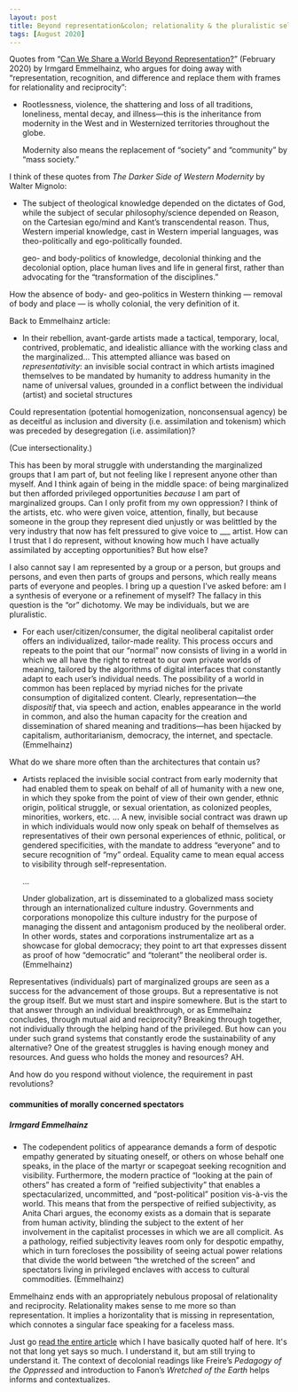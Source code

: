 ```yaml
---
layout: post
title: Beyond representation&colon; relationality & the pluralistic self
tags: [August 2020]
---
```


Quotes from “[Can We Share a World Beyond Representation?](https://www.e-flux.com/journal/106/314167/can-we-share-a-world-beyond-representation/)” (February 2020) by Irmgard Emmelhainz, who argues for doing away with “representation, recognition, and difference and replace them with frames for relationality and reciprocity”:

- Rootlessness, violence, the shattering and loss of all traditions, loneliness, mental decay, and illness—this is the inheritance from modernity in the West and in Westernized territories throughout the globe.

  Modernity also means the replacement of “society” and “community” by “mass society.”

I think of these quotes from *The Darker Side of Western Modernity* by Walter Mignolo:

- The subject of theological knowledge depended on the dictates of God, while the subject of secular philosophy/science depended on Reason, on the Cartesian ego/mind and Kant’s transcendental reason. Thus, Western imperial knowledge, cast in Western imperial languages, was theo-politically and ego-politically founded.

  geo- and body-politics of knowledge, decolonial thinking and the decolonial option, place human lives and life in general first, rather than advocating for the “transformation of the disciplines.”

How the absence of body- and geo-politics in Western thinking — removal of body and place — is wholly colonial, the very definition of it.

Back to Emmelhainz article:

- In their rebellion, avant-garde artists made a tactical, temporary, local, contrived, problematic, and idealistic alliance with the working class and the marginalized… This attempted alliance was based on *representativity*: an invisible social contract in which artists imagined themselves to be mandated by humanity to address humanity in the name of universal values, grounded in a conflict between the individual (artist) and societal structures

Could representation (potential homogenization, nonconsensual agency) be as deceitful as inclusion and diversity (i.e. assimilation and tokenism) which was preceded by desegregation (i.e. assimilation)?

(Cue intersectionality.)

This has been by moral struggle with understanding the marginalized groups that I am part of, but not feeling like I represent anyone other than myself. And I think again of being in the middle space: of being marginalized but then afforded privileged opportunities *because* I am part of marginalized groups. Can I only profit from my own oppression? I think of the artists, etc. who were given voice, attention, finally, but because someone in the group they represent died unjustly or was belittled by the very industry that now has felt pressured to give voice to ___ artist. How can I trust that I do represent, without knowing how much I have actually assimilated by accepting opportunities? But how else?

I also cannot say I am represented by a group or a person, but groups and persons, and even then parts of groups and persons, which really means parts of everyone and peoples. I bring up a question I’ve asked before: am I a synthesis of everyone or a refinement of myself? The fallacy in this question is the “or” dichotomy. We may be individuals, but we are pluralistic.

- For each user/citizen/consumer, the digital neoliberal capitalist order offers an individualized, tailor-made reality. This process occurs and repeats to the point that our “normal” now consists of living in a world in which we all have the right to retreat to our own private worlds of meaning, tailored by the algorithms of digital interfaces that constantly adapt to each user’s individual needs. The possibility of a world in common has been replaced by myriad niches for the private consumption of digitalized content. Clearly, representation—the *dispositif* that, via speech and action, enables appearance in the world in common, and also the human capacity for the creation and dissemination of shared meaning and traditions—has been hijacked by capitalism, authoritarianism, democracy, the internet, and spectacle. (Emmelhainz)

What do we share more often than the architectures that contain us?

- Artists replaced the invisible social contract from early modernity that had enabled them to speak on behalf of all of humanity with a new one, in which they spoke from the point of view of their own gender, ethnic origin, political struggle, or sexual orientation, as colonized peoples, minorities, workers, etc. … A new, invisible social contract was drawn up in which individuals would now only speak on behalf of themselves as representatives of their own personal experiences of ethnic, political, or gendered specificities, with the mandate to address “everyone” and to secure recognition of “my” ordeal. Equality came to mean equal access to visibility through self-representation.

  …

  Under globalization, art is disseminated to a globalized mass society through an internationalized culture industry. Governments and corporations monopolize this culture industry for the purpose of managing the dissent and antagonism produced by the neoliberal order. In other words, states and corporations instrumentalize art as a showcase for global democracy; they point to art that expresses dissent as proof of how “democratic” and “tolerant” the neoliberal order is. (Emmelhainz)

Representatives (individuals) part of marginalized groups are seen as a success for the advancement of those groups. But a representative is not the group itself. But we must start and inspire somewhere. But is the start to that answer through an individual breakthrough, or as Emmelhainz concludes, through mutual aid and reciprocity? Breaking through together, not individually through the helping hand of the privileged. But how can you under such grand systems that constantly erode the sustainability of any alternative? One of the greatest struggles is having enough money and resources. And guess who holds the money and resources? AH.

And how do you respond without violence, the requirement in past revolutions?

#### communities of morally concerned spectators
##### Irmgard Emmelhainz

- The codependent politics of appearance demands a form of <span class="highlight">despotic empathy</span> generated by situating oneself, or others on whose behalf one speaks, in the place of the martyr or scapegoat seeking recognition and visibility. Furthermore, the modern practice of “looking at the pain of others” has created a form of “reified subjectivity” that enables a spectacularized, uncommitted, and “post-political” position vis-à-vis the world. This means that from the perspective of reified subjectivity, as Anita Chari argues, the economy exists as a domain that is separate from human activity, blinding the subject to the extent of her involvement in the capitalist processes in which we are all complicit. As a pathology, reified subjectivity leaves room only for despotic empathy, which in turn forecloses the possibility of seeing actual power relations that divide the world between “the wretched of the screen” and spectators living in privileged enclaves with access to cultural commodities. (Emmelhainz)

Emmelhainz ends with an appropriately nebulous proposal of relationality and reciprocity. Relationality makes sense to me more so than representation. It implies a horizontality that is missing in representation, which connotes a singular face speaking for a faceless mass.

Just go [read the entire article](https://www.e-flux.com/journal/106/314167/can-we-share-a-world-beyond-representation/) which I have basically quoted half of here. It's not that long yet says so much. I understand it, but am still trying to understand it. The context of decolonial readings like Freire’s *Pedagogy of the Oppressed* and introduction to Fanon’s *Wretched of the Earth* helps informs and contextualizes.
